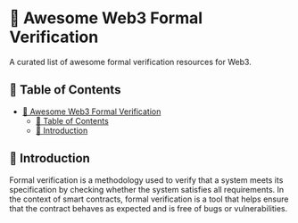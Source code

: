 # 🔐 Awesome Web3 Formal Verification

A curated list of awesome formal verification resources for Web3.

## 📂 Table of Contents

- [🔐 Awesome Web3 Formal Verification](#-awesome-web3-formal-verification)
  - [📂 Table of Contents](#-table-of-contents)
  - [🤔 Introduction](#-introduction)

## 🤔 Introduction

Formal verification is a methodology used to verify that a system meets its specification by checking whether the system satisfies all requirements. In the context of smart contracts, formal verification is a tool that helps ensure that the contract behaves as expected and is free of bugs or vulnerabilities.
